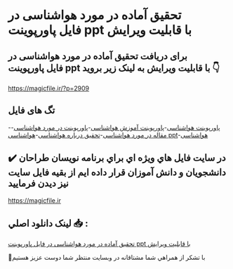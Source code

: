 # تحقیق آماده در مورد هواشناسی در فایل پاورپوینت ppt با قابلیت ویرایش

## برای دریافت تحقیق آماده در مورد هواشناسی در فایل پاورپوینت ppt با قابلیت ویرایش به لینک زیر بروید 👇

https://magicfile.ir/?p=2909

## تگ های فایل

-[پاورپوینت هواشناسی](https://magicfile.ir/product/%d8%aa%d8%ad%d9%82%db%8c%d9%82-%d8%a2%d9%85%d8%a7%d8%af%d9%87-%d8%af%d8%b1-%d9%85%d9%88%d8%b1%d8%af-%d9%87%d9%88%d8%a7%d8%b4%d9%86%d8%a7%d8%b3%db%8c-%d8%af%d8%b1-%d9%81%d8%a7%db%8c%d9%84%d9%be%d8%a7%d9%88%d8%b1%d9%be%d9%88%db%8c%d9%86%d8%aa/)-[پاورپوینت آموزش هواشناسی](https://magicfile.ir/product/%d8%aa%d8%ad%d9%82%db%8c%d9%82-%d8%a2%d9%85%d8%a7%d8%af%d9%87-%d8%af%d8%b1-%d9%85%d9%88%d8%b1%d8%af-%d9%87%d9%88%d8%a7%d8%b4%d9%86%d8%a7%d8%b3%db%8c-%d8%af%d8%b1-%d9%81%d8%a7%db%8c%d9%84%d9%be%d8%a7%d9%88%d8%b1%d9%be%d9%88%db%8c%d9%86%d8%aa/)-[پاورپوینت در مورد هواشناسی](https://magicfile.ir/product/%d8%aa%d8%ad%d9%82%db%8c%d9%82-%d8%a2%d9%85%d8%a7%d8%af%d9%87-%d8%af%d8%b1-%d9%85%d9%88%d8%b1%d8%af-%d9%87%d9%88%d8%a7%d8%b4%d9%86%d8%a7%d8%b3%db%8c-%d8%af%d8%b1-%d9%81%d8%a7%db%8c%d9%84%d9%be%d8%a7%d9%88%d8%b1%d9%be%d9%88%db%8c%d9%86%d8%aa/)-[مقاله در مورد هواشناسی](https://magicfile.ir/product/%d8%aa%d8%ad%d9%82%db%8c%d9%82-%d8%a2%d9%85%d8%a7%d8%af%d9%87-%d8%af%d8%b1-%d9%85%d9%88%d8%b1%d8%af-%d9%87%d9%88%d8%a7%d8%b4%d9%86%d8%a7%d8%b3%db%8c-%d8%af%d8%b1-%d9%81%d8%a7%db%8c%d9%84%d9%be%d8%a7%d9%88%d8%b1%d9%be%d9%88%db%8c%d9%86%d8%aa/)-[تحقیق درباره هواشناسی](https://magicfile.ir/product/%d8%aa%d8%ad%d9%82%db%8c%d9%82-%d8%a2%d9%85%d8%a7%d8%af%d9%87-%d8%af%d8%b1-%d9%85%d9%88%d8%b1%d8%af-%d9%87%d9%88%d8%a7%d8%b4%d9%86%d8%a7%d8%b3%db%8c-%d8%af%d8%b1-%d9%81%d8%a7%db%8c%d9%84%d9%be%d8%a7%d9%88%d8%b1%d9%be%d9%88%db%8c%d9%86%d8%aa/)-[هواشناسی ppt](https://magicfile.ir/product/%d8%aa%d8%ad%d9%82%db%8c%d9%82-%d8%a2%d9%85%d8%a7%d8%af%d9%87-%d8%af%d8%b1-%d9%85%d9%88%d8%b1%d8%af-%d9%87%d9%88%d8%a7%d8%b4%d9%86%d8%a7%d8%b3%db%8c-%d8%af%d8%b1-%d9%81%d8%a7%db%8c%d9%84%d9%be%d8%a7%d9%88%d8%b1%d9%be%d9%88%db%8c%d9%86%d8%aa/)-[هواشناسی](https://magicfile.ir/product/%d8%aa%d8%ad%d9%82%db%8c%d9%82-%d8%a2%d9%85%d8%a7%d8%af%d9%87-%d8%af%d8%b1-%d9%85%d9%88%d8%b1%d8%af-%d9%87%d9%88%d8%a7%d8%b4%d9%86%d8%a7%d8%b3%db%8c-%d8%af%d8%b1-%d9%81%d8%a7%db%8c%d9%84%d9%be%d8%a7%d9%88%d8%b1%d9%be%d9%88%db%8c%d9%86%d8%aa/)

## ✔️ در سايت فايل هاي ويژه اي براي برنامه نويسان طراحان دانشجويان و دانش آموزان قرار داده ايم از بقيه فايل سايت نيز ديدن فرماييد

https://magicfile.ir


## لينک دانلود اصلي 📥 :

[تحقیق آماده در مورد هواشناسی در فایل پاورپوینت ppt با قابلیت ویرایش](https://magicfile.ir/product/%d8%aa%d8%ad%d9%82%db%8c%d9%82-%d8%a2%d9%85%d8%a7%d8%af%d9%87-%d8%af%d8%b1-%d9%85%d9%88%d8%b1%d8%af-%d9%87%d9%88%d8%a7%d8%b4%d9%86%d8%a7%d8%b3%db%8c-%d8%af%d8%b1-%d9%81%d8%a7%db%8c%d9%84%d9%be%d8%a7%d9%88%d8%b1%d9%be%d9%88%db%8c%d9%86%d8%aa/) 


🙏با تشکر از همراهي شما مشتاقانه در وبسایت منتظر شما دوست عزیز هستیم

